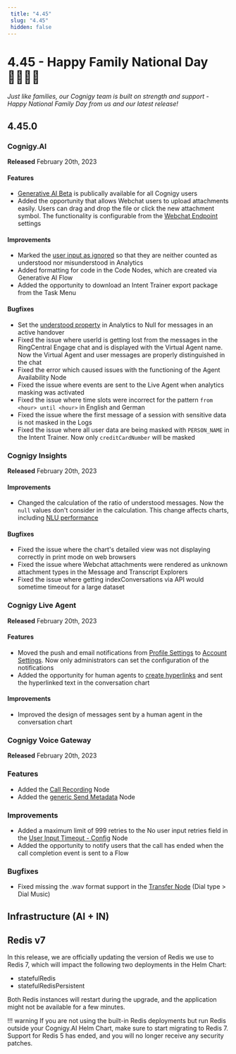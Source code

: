 ```yaml
---
 title: "4.45" 
 slug: "4.45" 
 hidden: false 
---
```


# 4.45 - Happy Family National Day 👨‍👩‍👧‍👦

*Just like families, our Cognigy team is built on strength and support - Happy National Family Day from us and our latest release!*

## 4.45.0

### Cognigy.AI

**Released** February 20th, 2023

#### Features

- [Generative AI Beta](../ai/generative-ai.md) is publically available for all Cognigy users
- Added the opportunity that allows Webchat users to upload attachments easily. Users can drag and drop the file or click the new attachment symbol. The functionality is configurable from the [Webchat Endpoint](../ai/endpoints/webchat/deploy-webchat-endpoint.md#file-storage) settings

#### Improvements

- Marked the [user input as ignored](../ai/tools/interaction-panel/input.md#understood) so that they are neither counted as understood nor misunderstood in Analytics
- Added formatting for code in the Code Nodes, which are created via Generative AI Flow
- Added the opportunity to download an Intent Trainer export package from the Task Menu

#### Bugfixes

- Set the [understood property](../ai/flow-nodes/code/analytics-data.md) in Analytics to Null for messages in an active handover 
- Fixed the issue where userId is getting lost from the messages in the RingCentral Engage chat and is displayed with the Virtual Agent name. Now the Virtual Agent and user messages are properly distinguished in the chat 
- Fixed the error which caused issues with the functioning of the Agent Availability Node 
- Fixed the issue where events are sent to the Live Agent when analytics masking was activated 
- Fixed the issue where time slots were incorrect for the pattern `from <hour> until <hour>` in English and German 
- Fixed the issue where the first message of a session with sensitive data is not masked in the Logs 
- Fixed the issue where all user data are being masked with `PERSON_NAME` in the Intent Trainer. Now only `creditCardNumber` will be masked 

### Cognigy Insights

**Released** February 20th, 2023

#### Improvements

- Changed the calculation of the ratio of understood messages. Now the `null` values don't consider in the calculation. This change affects charts, including [NLU performance](../insights/dashboard-nlu-performance.md) 

#### Bugfixes

- Fixed the issue where the chart's detailed view was not displaying correctly in print mode on web browsers
- Fixed the issue where Webchat attachments were rendered as unknown attachment types in the Message and Transcript Explorers
- Fixed the issue where getting indexConversations via API would sometime timeout for a large dataset 

### Cognigy Live Agent

**Released** February 20th, 2023

#### Features

- Moved the push and email notifications from [Profile Settings](../live-agent/profile-settings.md) to [Account Settings](../live-agent/account-settings.md). Now only administrators can set the configuration of the notifications
- Added the opportunity for human agents to [create hyperlinks](../live-agent/conversation/conversation-workflow.md#conversation-actions) and sent the hyperlinked text in the conversation chart

#### Improvements

- Improved the design of messages sent by a human agent in the conversation chart 

### Cognigy Voice Gateway

**Released** February 20th, 2023

### Features

- Added the [Call Recording](../ai/flow-nodes/vg/call-recording.md) Node
- Added the [generic Send Metadata](../ai/flow-nodes/generic-voice-nodes/send-meta-data.md) Node

### Improvements

- Added a maximum limit of 999 retries to the No user input retries field in the [User Input Timeout - Config](../ai/flow-nodes/generic-voice-nodes/user-input-timeout-config.md) Node 
- Added the opportunity to notify users that the call has ended when the call completion event is sent to a Flow


### Bugfixes

- Fixed missing the .wav format support in the [Transfer Node](../ai/flow-nodes/vg/transfer.md) (Dial type > Dial Music)

## Infrastructure (AI + IN)

## Redis v7

In this release, we are officially updating the version of Redis we use to Redis 7, which will impact the following two deployments in the Helm Chart:

- statefulRedis
- statefulRedisPersistent

Both Redis instances will restart during the upgrade, and the application might not be available for a few minutes.

!!! warning
    If you are not using the built-in Redis deployments but run Redis outside your Cognigy.AI Helm Chart, make sure to start migrating to Redis 7. Support for Redis 5 has ended, and you will no longer receive any security patches.

